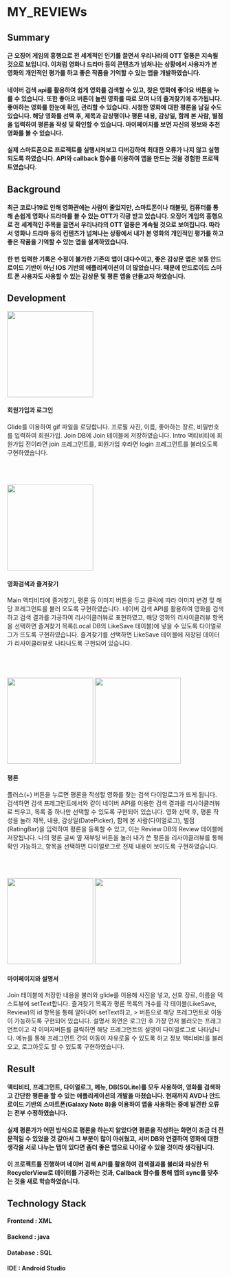 # MY_REVIEWs

## Summary
#### 근 오징어 게임의 흥행으로 전 세계적인 인기를 끌면서 우리나라의 OTT 열풍은 지속될 것으로 보입니다. 이처럼 영화나 드라마 등의 콘텐츠가 넘쳐나는 상황에서 사용자가 본 영화의 개인적인 평가를 하고 좋은 작품을 기억할 수 있는 앱을 개발하였습니다.

#### 네이버 검색 api를 활용하여 쉽게 영화를 검색할 수 있고, 찾은 영화에 좋아요 버튼을 누를 수 있습니다. 또한 좋아요 버튼이 눌린 영화를 따로 모여 나의 즐겨찾기에 추가됩니다. 좋아하는 영화를 한눈에 확인, 관리할 수 있습니다. 시청한 영화에 대한 평론을 남길 수도 있습니다. 해당 영화를 선택 후, 제목과 감상평이나 평론 내용, 감상일, 함께 본 사람, 별점을 입력하여 평론을 작성 및 확인할 수 있습니다. 마이페이지를 보면 자신의 정보와 추천 영화를 볼 수 있습니다.

#### 실제 스마트폰으로 프로젝트를 실행시켜보고 디버깅하여 최대한 오류가 나지 않고 실행되도록 하였습니다. API와 callback 함수를 이용하여 앱을 만드는 것을 경험한 프로젝트였습니다. 

## Background
#### 최근 코로나19로 인해 영화관에는 사람이 줄었지만, 스마트폰이나 태블릿, 컴퓨터를 통해 손쉽게 영화나 드라마를 볼 수 있는 OTT가 각광 받고 있습니다. 오징어 게임의 흥행으로 전 세계적인 주목을 끌면서 우리나라의 OTT 열풍은 계속될 것으로 보여집니다. 따라서 영화나 드라마 등의 컨텐츠가 넘쳐나는 상황에서 내가 본 영화의 개인적인 평가를 하고 좋은 작품을 기억할 수 있는 앱을 설계하였습니다.

#### 한 번 입력한 기록은 수정이 불가한 기존의 앱이 대다수이고, 좋은 감상문 앱은 보동 안드로이드 기반이 아닌 IOS 기반의 애플리케이션이 더 많았습니다. 때문에 안드로이드 스마트 폰 사용자도 사용할 수 있는 감상문 및 평론 앱을 만들고자 하였습니다.



## Development
<img src="https://user-images.githubusercontent.com/84059942/184640746-b8f4801c-2944-443d-9175-b2c1b79f477d.png" width="200" hight="400"/>

#### 회원가입과 로그인
Glide를 이용하여 gif 파일을 로딩합니다. 프로필 사진, 이름, 좋아하는 장르, 비밀번호를 입력하여 회원가입. Join DB에 Join 테이블에 저장하였습니다. Intro 액티비티에 회원가입 전이라면  join 프레그먼트를, 회원가입 후라면 login 프레그먼트를 불러오도록 구현하였습니다.

</br></br></br><img src="https://user-images.githubusercontent.com/84059942/184641141-9a06ad31-b6da-4335-a78e-11cae4d2f6e9.png" width="200" hight="400"/>

#### 영화검색과 즐겨찾기
Main 액티비티에 즐겨찾기, 평론 등 이미지 버튼을 두고 클릭에 따라 이미지 변경 및 해당 프레그먼트를 불러 오도록 구현하였습니다. 네이버 검색 API를 활용하여 영화를 검색하고 검색 결과를 가공하여 리사이클러뷰로 표현하였고, 해당 영화의 리사이클러뷰 항목을 선택하면 즐겨찾기 목록(Local DB의 LikeSave 테이블)에 넣을 수 있도록 다이얼로그가 뜨도록 구현하였습니다. 즐겨찾기를 선택하면 LikeSave 테이블에 저장된 데이터가 리사이클러뷰로 나타나도록 구현되어 있습니다.

#### 
</br></br></br><img src="https://user-images.githubusercontent.com/84059942/184641798-311b3485-e4e8-4324-8e65-08579e786523.png" width="200" hight="400"/> <img src="https://user-images.githubusercontent.com/84059942/184641801-ee3588d0-692b-4ddc-b3d7-e3ab8c20043d.png" width="200" hight="400"/>
#### 평론
플러스(+) 버튼을 누르면 평론을 작성할 영화를 찾는 검색 다이얼로그가 뜨게 됩니다. 검색하면 검색 프레그먼트에서와 같이 네이버 API를 이용한 검색 결과를 리사이클러뷰로 띄우고, 목록 중 하나만 선택할 수 있도록 구현되어 있습니다. 영화 선택 후, 평론 작성을 눌러 제목, 내용, 감상일(DatePicker), 함께 본 사람(다이얼로그), 별점(RatingBar)을 입력하여 평론을 등록할 수 있고, 이는 Review DB의 Review 테이블에 저장됩니다. 나의 평론 글씨 옆 재부팅 버튼을 눌러 내가 쓴 평론을 리사이클러뷰를 통해 확인 가능하고, 항목을 선택하면 다이얼로그로 전체 내용이 보이도록 구현하였습니다.

</br></br></br><img src="https://user-images.githubusercontent.com/84059942/184642229-829740a0-9435-4bd9-9a2d-a441f4335a69.png" width="200" hight="400"/> <img src="https://user-images.githubusercontent.com/84059942/184642242-687c5883-97a1-4977-99df-531c795cfcd9.png" width="200" hight="400"/>
#### 마이페이지와 설명서
Join 테이블에 저장한 내용을 불러와 glide를 이용해 사진을 넣고, 선호 장르, 이름을 텍스트뷰에 setText합니다. 즐겨찾기 목록과 평론 목록의 개수를 각 테이블(LikeSave, Review)의 id 항목을 통해 알아내어 setText하고, > 버튼으로 해당 프레그먼트로 이동이 가능하도록 구현되어 있습니다. 설명서 화면은 로그인 후 가장 먼저 불러오는 프레그먼트이고 각 이미지버튼를 클릭하면 해당 프레그먼트의 설명이 다이얼로그로 나타납니다. 메뉴를 통해 프레그먼트 간의 이동이 자유로울 수 있도록 하고 정보 액티비티를 불러오고, 로그아웃도 할 수 있도록 구현하였습니다.


## Result
#### 액티비티, 프레그먼트, 다이얼로그, 메뉴, DB(SQLite)를 모두 사용하여, 영화를 검색하고 간단한 평론을 할 수 있는 애플리케이션의 개발을 마쳤습니다. 현재까지 AVD나 안드로이드 기반의 스마트폰(Galaxy Note 8)을 이용하여 앱을 사용하는 중에 발견한 오류는 전부 수정하였습니다.
#### 실제 평론가가 어떤 방식으로 평론을 하는지 알았다면 평론을 작성하는 화면이 조금 더 전문적일 수 있었을 것 같아서 그 부분이 많이 아쉬웠고, 서버 DB와 연결하여 영화에 대한 생각을 서로 나누는 탭이 있다면 좀더 좋은 앱으로 나아갈 수 있을 것이라 생각됩니다.
#### 이 프로젝트를 진행하며 네이버 검색 API를 활용하여 검색결과를 불러와 파싱한 뒤 RecyclerView로 데이터를 가공하는 것과, Callback 함수를 통해 앱의 sync를 맞추는 것을 새로 학습하였습니다.


## Technology Stack
#### Frontend : XML
#### Backend : java
#### Database : SQL
#### IDE : Android Studio
